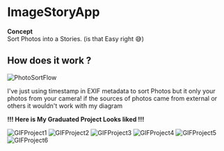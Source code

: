# ImageStoryApp

__Concept__
<br>Sort Photos into a Stories. (is that Easy right :sweat_smile:)

## How does it work ?
![PhotoSortFlow](https://user-images.githubusercontent.com/111628728/232651912-0a556ca5-d358-404b-8555-ba0527708e06.jpg)

I've just using timestamp in EXIF metadata to sort Photos but it only your photos from your camera! if the sources of photos came from external or others it wouldn't work with my diagram

__!!! Here is My Graduated Project Looks liked !!!__

![GIFProject1](https://user-images.githubusercontent.com/111628728/229682848-c86a46bf-7d08-42dd-95b3-53901f0830d7.gif)
![GIFProject2](https://user-images.githubusercontent.com/111628728/229680241-c0782984-0346-4ddc-950e-8bea4032ed41.gif)
![GIFProject3](https://user-images.githubusercontent.com/111628728/229680245-2e28c418-2640-4b25-ba41-cd159b77fba0.gif)
![GIFProject4](https://user-images.githubusercontent.com/111628728/229680261-06118356-9ea1-4c55-af6f-b75af2eb906d.gif)
![GIFProject5](https://user-images.githubusercontent.com/111628728/229680263-dd7aee23-0d22-4c4e-b832-0f953c50dc91.gif)
![GIFProject6](https://user-images.githubusercontent.com/111628728/229680268-4defb1d0-2025-4c37-9d35-fd9150693b69.gif)
